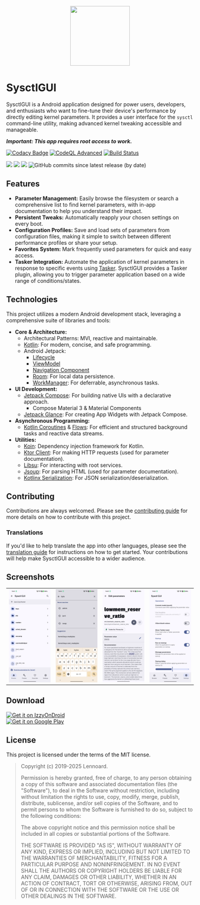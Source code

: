 <p align="center">
  <img width="160" height="160" src="https://i.imgur.com/TPKCbg6.png"/>
</p>

# SysctlGUI

SysctlGUI is a Android application designed for power users, developers, and enthusiasts who want to
fine-tune their device's performance by directly editing kernel parameters.
It provides a user interface for the <code>sysctl</code> command-line utility,
making advanced kernel tweaking accessible and manageable.

***Important: This app requires root access to work.***

[![Codacy Badge](https://app.codacy.com/project/badge/Grade/d91bf38325aa4bb6b6cb67136f72f1f1)](https://www.codacy.com/gh/Lennoard/SysctlGUI/dashboard?utm_source=github.com&amp;utm_medium=referral&amp;utm_content=Lennoard/SysctlGUI&amp;utm_campaign=Badge_Grade)
[![CodeQL Advanced](https://github.com/Lennoard/SysctlGUI/actions/workflows/codeql.yml/badge.svg)](https://github.com/Lennoard/SysctlGUI/actions/workflows/codeql.yml)
[![Build Status](https://app.bitrise.io/app/03e8fa82-8168-4a7f-9005-b8e5d056417f/status.svg?token=3qlQfgAkEgxvr0JnvyzT_Q&branch=develop)](https://app.bitrise.io/app/03e8fa82-8168-4a7f-9005-b8e5d056417f)

![](https://img.shields.io/github/contributors/Lennoard/SysctlGUI)
![](https://img.shields.io/github/downloads/Lennoard/SysctlGUI/total)
![](https://img.shields.io/github/v/release/Lennoard/SysctlGUI)
![GitHub commits since latest release (by date)](https://img.shields.io/github/commits-since/Lennoard/SysctlGUI/latest/develop)

## Features
-  **Parameter Management:** Easily browse the filesystem or search a comprehensive list to find kernel parameters, with in-app documentation to help you understand their impact.
-  **Persistent Tweaks:** Automatically reapply your chosen settings on every boot.
-  **Configuration Profiles:** Save and load sets of parameters from configuration files, making it simple to switch between different performance profiles or share your setup.
-  **Favorites System:** Mark frequently used parameters for quick and easy access.
-  **Tasker Integration:** Automate the application of kernel parameters in response to specific events using [Tasker](https://tasker.joaoapps.com/). SysctlGUI provides a Tasker plugin, allowing you to trigger parameter application based on a wide range of conditions/states.

## Technologies

This project utilizes a modern Android development stack, leveraging a comprehensive suite of libraries and tools:

-   **Core & Architecture:**
    -   Architectural Patterns: MVI, reactive and maintainable.
    -   [Kotlin](https://kotlinlang.org/): For modern, concise, and safe programming.
    -   Android Jetpack:
        -   [Lifecycle](https://developer.android.com/jetpack/androidx/releases/lifecycle)
        -   [ViewModel](https://developer.android.com/topic/libraries/architecture/viewmodel)
        -   [Navigation Component](https://developer.android.com/guide/navigation)
        -   [Room](https://developer.android.com/training/data-storage/room): For local data persistence.
        -   [WorkManager](https://developer.android.com/topic/libraries/architecture/workmanager): For deferrable, asynchronous tasks.
-   **UI Development:**
    -   [Jetpack Compose](https://developer.android.com/jetpack/compose): For building native UIs with a declarative approach.
        -   Compose Material 3 & Material Components
    -   [Jetpack Glance](https://developer.android.com/develop/ui/compose/glance): For creating App Widgets with Jetpack Compose.
-   **Asynchronous Programming:**
    -   [Kotlin Coroutines](https://kotlinlang.org/docs/coroutines-overview.html) & [Flows](https://kotlinlang.org/docs/flow.html): For efficient and structured background tasks and reactive data streams.
-   **Utilities:**
    -   [Koin](https://insert-koin.io/): Dependency injection framework for Kotlin.
    -   [Ktor Client](https://ktor.io/docs/client-reference.html): For making HTTP requests (used for parameter documentation).
    -   [Libsu](https://github.com/topjohnwu/libsu): For interacting with root services.
    -   [Jsoup](https://jsoup.org/): For parsing HTML (used for parameter documentation).
    -   [Kotlinx Serialization](https://github.com/Kotlin/kotlinx.serialization): For JSON serialization/deserialization.

## Contributing

Contributions are always welcomed. Please see the [contributing guide](CONTRIBUTING.md) for more details on how to contribute with this project.

### Translations
If you'd like to help translate the app into other languages, please see the [translation guide](TRANSLATING.md) for instructions on how to get started. Your contributions will help make SysctlGUI accessible to a wider audience.


## Screenshots
<div align="center">

|                                                        |                                                        |                                                        |                                                         |
|:------------------------------------------------------:|:------------------------------------------------------:|:------------------------------------------------------:|:-------------------------------------------------------:|
|<img src="img/ss01.png" alt="Screenshot 1" width="200"> |<img src="img/ss02.png" alt="Screenshot 2" width="200"> |<img src="img/ss03.png" alt="Screenshot 3" width="200"> | <img src="img/ss04.png" alt="Screenshot 4" width="200"> |

</div>


## Download

<a href='https://apt.izzysoft.de/fdroid/index/apk/com.androidvip.sysctlgui'><img alt='Get it on IzzyOnDroid' height="64" src='https://gitlab.com/IzzyOnDroid/repo/-/raw/master/assets/IzzyOnDroid.png'/></a>  
<a href='https://play.google.com/store/apps/details?id=com.androidvip.sysctlgui&pcampaignid=pcampaignidMKT-Other-global-all-co-prtnr-py-PartBadge-Mar2515-1'><img alt='Get it on Google Play' height="64" src='https://play.google.com/intl/en_us/badges/static/images/badges/en_badge_web_generic.png'/></a>

## License

This project is licensed under the terms of the MIT license.

> Copyright (c) 2019-2025 Lennoard.
>
> Permission is hereby granted, free of charge, to any person obtaining a copy of this software and associated documentation files (the "Software"), to deal in the Software without restriction, including without limitation the rights to use, copy, modify, merge, publish, distribute, sublicense, and/or sell copies of the Software, and to permit persons to whom the Software is furnished to do so, subject to the following conditions:
>
> The above copyright notice and this permission notice shall be included in all copies or substantial portions of the Software.
>
> THE SOFTWARE IS PROVIDED "AS IS", WITHOUT WARRANTY OF ANY KIND, EXPRESS OR IMPLIED, INCLUDING BUT NOT LIMITED TO THE WARRANTIES OF MERCHANTABILITY, FITNESS FOR A PARTICULAR PURPOSE AND NONINFRINGEMENT. IN NO EVENT SHALL THE AUTHORS OR COPYRIGHT HOLDERS BE LIABLE FOR ANY CLAIM, DAMAGES OR OTHER LIABILITY, WHETHER IN AN ACTION OF CONTRACT, TORT OR OTHERWISE, ARISING FROM, OUT OF OR IN CONNECTION WITH THE SOFTWARE OR THE USE OR OTHER DEALINGS IN THE SOFTWARE.
